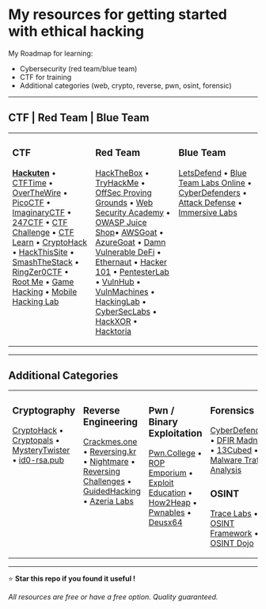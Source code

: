 # My resources for getting started with ethical hacking

My Roadmap for learning:
- Cybersecurity (red team/blue team)
- CTF for training
- Additional categories (web, crypto, reverse, pwn, osint, forensic)

---

## CTF | Red Team | Blue Team

<table>
<tr>
<td width="33%" valign="top">

### CTF

[**Hackuten**](https://hackuten.com) • [CTFTime](https://ctftime.org) • [OverTheWire](https://overthewire.org) • [PicoCTF](https://picoctf.org) • [ImaginaryCTF](https://imaginaryctf.org) • [247CTF](https://247ctf.com) • [CTF Challenge](https://ctfchallenge.com) • [CTF Learn](https://ctflearn.com) • [CryptoHack](https://cryptohack.org) • [HackThisSite](https://hackthissite.org) • [SmashTheStack](https://smashthestack.org) • [RingZer0CTF](https://ringzer0ctf.com) • [Root Me](https://root-me.org) • [Game Hacking](https://gamehacking.academy) • [Mobile Hacking Lab](https://mobilehackinglab.com)

</td>
<td width="33%" valign="top">

### Red Team

[HackTheBox](https://hackthebox.com) • [TryHackMe](https://tryhackme.com) • [OffSec Proving Grounds](https://offensive-security.com/labs) • [Web Security Academy](https://portswigger.net/web-security) • [OWASP Juice Shop](https://owasp.org/juice-shop)• [AWSGoat](https://github.com/ine-labs/AWSGoat) • [AzureGoat](https://github.com/ine-labs/AzureGoat) • [Damn Vulnerable DeFi](https://damnvulnerabledefi.xyz) • [Ethernaut](https://ethernaut.openzeppelin.com) • [Hacker 101](https://hacker101.com) • [PentesterLab](https://pentesterlab.com) • [VulnHub](https://vulnhub.com) • [VulnMachines](https://vulnmachines.com) • [HackingLab](https://hacking-lab.com) • [CyberSecLabs](https://cyberseclabs.co.uk) • [HackXOR](https://hackxor.net) • [Hacktoria](https://hacktoria.com)

</td>
<td width="33%" valign="top">

### Blue Team

[LetsDefend](https://letsdefend.io) • [Blue Team Labs Online](https://blueteamlabs.online) • [CyberDefenders](https://cyberdefenders.org) • [Attack Defense](https://attackdefense.com) • [Immersive Labs](https://immersivelabs.com)

</td>
</tr>
</table>

---

## Additional Categories

<table>
<tr>
<td width="25%" valign="top">

### Cryptography

[CryptoHack](https://cryptohack.org) • [Cryptopals](https://cryptopals.com) • [MysteryTwister](https://mysterytwister.com) • [id0-rsa.pub](https://id0-rsa.pub)

</td>
<td width="25%" valign="top">

### Reverse Engineering

[Crackmes.one](https://crackmes.one) • [Reversing.kr](http://reversing.kr) • [Nightmare](https://guyinatuxedo.github.io) • [Reversing Challenges](https://challenges.re) • [GuidedHacking](https://guidedhacking.com) • [Azeria Labs](https://azeria-labs.com)

</td>
<td width="25%" valign="top">

### Pwn / Binary Exploitation

[Pwn.College](https://pwn.college) • [ROP Emporium](https://ropemporium.com) • [Exploit Education](https://exploit.education) • [How2Heap](https://github.com/shellphish/how2heap) • [Pwnables](https://pwnable.kr) • [Deusx64](https://deusx64.ai)

</td>
<td width="25%" valign="top">

### Forensics

[CyberDefenders](https://cyberdefenders.org) • [DFIR Madness](https://dfirmadness.com) • [13Cubed](https://youtube.com/@13cubed) • [Malware Traffic Analysis](https://malware-traffic-analysis.net)

### OSINT

[Trace Labs](https://tracelabs.org) • [OSINT Framework](https://osintframework.com) • [OSINT Dojo](https://osintdojo.com)

</td>
</tr>
</table>

---

⭐ **Star this repo if you found it useful !**

*All resources are free or have a free option. Quality guaranteed.*
